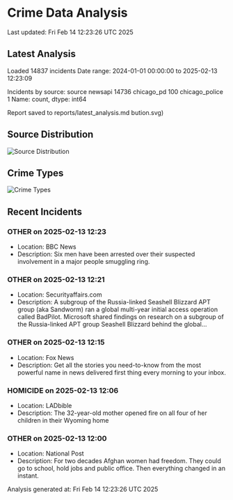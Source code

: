 # Crime Data Analysis
Last updated: Fri Feb 14 12:23:26 UTC 2025

## Latest Analysis

Loaded 14837 incidents
Date range: 2024-01-01 00:00:00 to 2025-02-13 12:23:09

Incidents by source:
source
newsapi           14736
chicago_pd          100
chicago_police        1
Name: count, dtype: int64

Report saved to reports/latest_analysis.md
bution.svg)

## Source Distribution
![Source Distribution](images/source_distribution.svg)

## Crime Types
![Crime Types](images/crime_types.svg)

## Recent Incidents

### OTHER on 2025-02-13 12:23
- Location: BBC News
- Description: Six men have been arrested over their suspected involvement in a major people smuggling ring.


### OTHER on 2025-02-13 12:21
- Location: Securityaffairs.com
- Description: A subgroup of the Russia-linked Seashell Blizzard APT group (aka Sandworm) ran a global multi-year initial access operation called BadPilot. Microsoft shared findings on research on a subgroup of the Russia-linked APT group Seashell Blizzard behind the global…


### OTHER on 2025-02-13 12:15
- Location: Fox News
- Description: Get all the stories you need-to-know from the most powerful name in news delivered first thing every morning to your inbox.


### HOMICIDE on 2025-02-13 12:06
- Location: LADbible
- Description: The 32-year-old mother opened fire on all four of her children in their Wyoming home


### OTHER on 2025-02-13 12:00
- Location: National Post
- Description: For two decades Afghan women had freedom. They could go to school, hold jobs and public office. Then everything changed in an instant.

Analysis generated at: Fri Feb 14 12:23:26 UTC 2025
